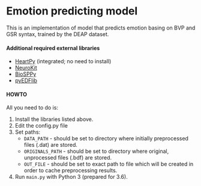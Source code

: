 # Emotion predicting model
This is an implementation of model that predicts emotion basing on BVP and GSR syntax, trained by the DEAP dataset.

#### Additional required external libraries
* [HeartPy](https://github.com/paulvangentcom/heartrate_analysis_python) (integrated; no need to install)
* [NeuroKit](https://github.com/neuropsychology/NeuroKit.py)
* [BioSPPy](https://github.com/PIA-Group/BioSPPy)
* [pyEDFlib](https://github.com/holgern/pyedflib)

#### HOWTO
All you need to do is:
1. Install the libraries listed above.
1. Edit the config.py file
1. Set paths:
    * `DATA_PATH` - should be set to directory where initially preprocessed files (.dat) are stored.
    * `ORIGINALS_PATH` - should be set to directory where original, unprocessed files (.bdf) are stored.
    * `OUT_FILE` - should be set to exact path to file which will be created in order to cache preprocessing results.
1. Run `main.py` with Python 3 (prepared for 3.6).
